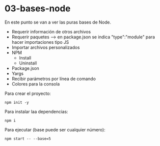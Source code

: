 # 03-bases-node

En este punto se van a ver las puras bases de Node.

- Requerir información de otros archivos
- Requerir paquetes --> en package.json se indica "type":"module" para hacer importaciones tipo JS
- Importar archivos personalizados
- NPM
  - Install
  - Uninstall
- Package.json
- Yargs
- Recibir parámetros por línea de comando
- Colores para la consola

Para crear el proyecto:

```
npm init -y
```

Para instalar laa dependencias:

```
npm i
```

Para ejecutar (base puede ser cualquier número):

```
npm start -- --base=5
```
